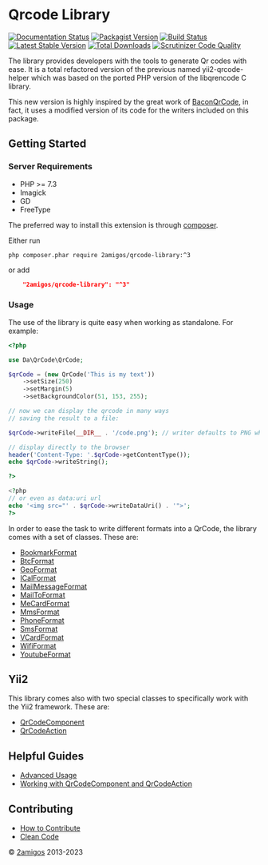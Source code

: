 # Qrcode Library

[![Documentation Status](https://readthedocs.org/projects/qrcode-library/badge/?version=latest)](http://qrcode-library.readthedocs.io/en/latest/?badge=latest)
[![Packagist Version](https://img.shields.io/packagist/v/2amigos/qrcode-library.svg?style=flat-square)](https://packagist.org/packages/2amigos/qrcode-library)
[![Build Status](https://travis-ci.org/2amigos/qrcode-library.svg?branch=master)](https://travis-ci.org/2amigos/qrcode-library)
[![Latest Stable Version](https://poser.pugx.org/2amigos/qrcode-library/version)](https://packagist.org/packages/2amigos/qrcode-library)
[![Total Downloads](https://poser.pugx.org/2amigos/qrcode-library/downloads)](https://packagist.org/packages/2amigos/qrcode-library)
[![Scrutinizer Code Quality](https://scrutinizer-ci.com/g/2amigos/qrcode-library/badges/quality-score.png?b=master)](https://scrutinizer-ci.com/g/2amigos/qrcode-library/?branch=master)

The library provides developers with the tools to generate Qr codes with ease. It is a total refactored version of the 
previous named yii2-qrcode-helper which was based on the ported PHP version of the libqrencode C library.  

This new version is highly inspired by the great work of [BaconQrCode](https://github.com/Bacon/BaconQrCode), in fact, 
it uses a modified version of its code for the writers included on this package.  

## Getting Started

### Server Requirements

- PHP >= 7.3
- Imagick
- GD
- FreeType

The preferred way to install this extension is through [composer](http://getcomposer.org/download/).

Either run

```
php composer.phar require 2amigos/qrcode-library:^3
```
or add

```json
    "2amigos/qrcode-library": "^3"
```

### Usage 

The use of the library is quite easy when working as standalone. For example: 

```php
<?php 

use Da\QrCode\QrCode;

$qrCode = (new QrCode('This is my text'))
    ->setSize(250)
    ->setMargin(5)
    ->setBackgroundColor(51, 153, 255);

// now we can display the qrcode in many ways
// saving the result to a file:

$qrCode->writeFile(__DIR__ . '/code.png'); // writer defaults to PNG when none is specified

// display directly to the browser 
header('Content-Type: '.$qrCode->getContentType());
echo $qrCode->writeString();

?> 

<?php 
// or even as data:uri url
echo '<img src="' . $qrCode->writeDataUri() . '">';
?>
```

In order to ease the task to write different formats into a QrCode, the library comes with a set of classes. These are: 

-  [BookmarkFormat](formats/bookmark.md)
-  [BtcFormat](formats/bitcoin.md) 
-  [GeoFormat](formats/geo.md)
-  [ICalFormat](formats/ical.md)
-  [MailMessageFormat](formats/mail-message.md)
-  [MailToFormat](formats/mail-to.md) 
-  [MeCardFormat](formats/me-card.md)
-  [MmsFormat](formats/mms.md)
-  [PhoneFormat](formats/phone.md)
-  [SmsFormat](formats/sms.md)
-  [VCardFormat](formats/vcard.md)
-  [WifiFormat](formats/wifi.md)
-  [YoutubeFormat](formats/youtube.md)

Yii2 
----

This library comes also with two special classes to specifically work with the Yii2 framework. These are: 

-  [QrCodeComponent](yii/qrcode-component.md)
-  [QrCodeAction](yii/qrcode-action.md)

Helpful Guides
--------------

-  [Advanced Usage](helpful-guides/advance-usage.md)
-  [Working with QrCodeComponent and QrCodeAction](helpful-guides/working-with-qrcode-component-and-qrcode-action.md)

Contributing
------------

-  [How to Contribute](contributing/how-to.md)
-  [Clean Code](contributing/clean-code.md)


© [2amigos](https://2am.tech/) 2013-2023
